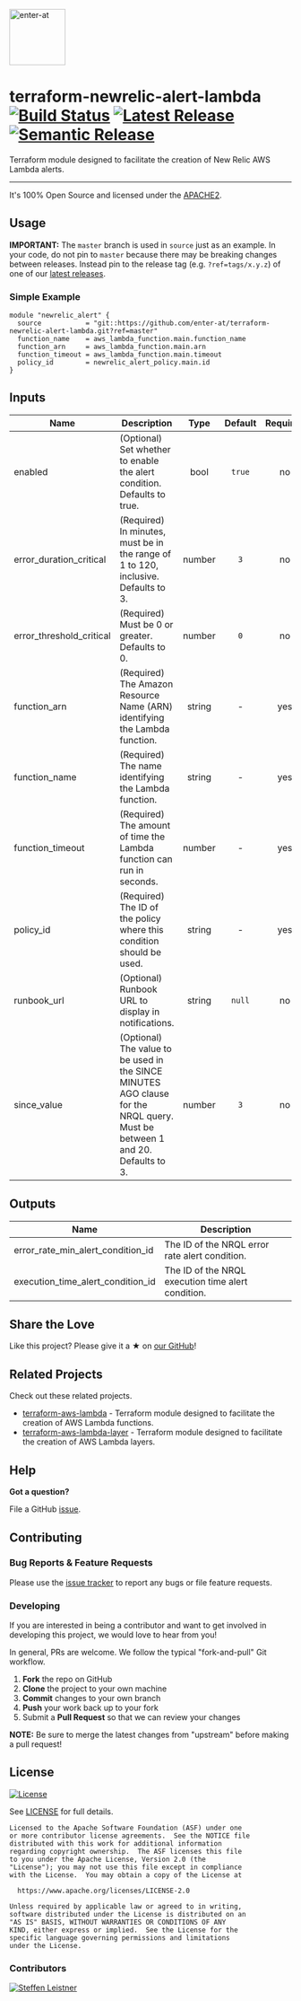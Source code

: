 <!--

  ** DO NOT EDIT THIS FILE
  **
  ** This file was automatically generated by the `build-harness`.
  ** 1) Make all changes to `README.yaml`
  ** 2) Run `make init` (you only need to do this once)
  ** 3) Run`make readme` to rebuild this file.
  **

  -->

[<img src="https://res.cloudinary.com/enter-at/image/upload/v1576145406/static/logo-svg.svg" alt="enter-at" width="100">][website]

# terraform-newrelic-alert-lambda [![Build Status](https://github.com/enter-at/terraform-newrelic-alert-lambda/workflows/Terraform%20Lint/badge.svg)](https://github.com/enter-at/terraform-newrelic-alert-lambda/actions) [![Latest Release](https://img.shields.io/github/release/enter-at/terraform-newrelic-alert-lambda.svg)](https://github.com/enter-at/terraform-newrelic-alert-lambda/releases/latest) [![Semantic Release](https://img.shields.io/badge/%20%20%F0%9F%93%A6%F0%9F%9A%80-semantic--release-e10079.svg)](https://github.com/semantic-release/semantic-release)


Terraform module designed to facilitate the creation of New Relic AWS Lambda alerts.


---


It's 100% Open Source and licensed under the [APACHE2](LICENSE).





## Usage


**IMPORTANT:** The `master` branch is used in `source` just as an example. In your code, do not pin to `master` because there may be breaking changes between releases.
Instead pin to the release tag (e.g. `?ref=tags/x.y.z`) of one of our [latest releases](https://github.com/enter-at/terraform-newrelic-alert-lambda/releases).


### Simple Example

```hcl
module "newrelic_alert" {
  source           = "git::https://github.com/enter-at/terraform-newrelic-alert-lambda.git?ref=master"
  function_name    = aws_lambda_function.main.function_name
  function_arn     = aws_lambda_function.main.arn
  function_timeout = aws_lambda_function.main.timeout
  policy_id        = newrelic_alert_policy.main.id
}
```








## Inputs

| Name | Description | Type | Default | Required |
|------|-------------|:----:|:-----:|:-----:|
| enabled | (Optional) Set whether to enable the alert condition. Defaults to true. | bool | `true` | no |
| error_duration_critical | (Required) In minutes, must be in the range of 1 to 120, inclusive. Defaults to 3. | number | `3` | no |
| error_threshold_critical | (Required) Must be 0 or greater. Defaults to 0. | number | `0` | no |
| function_arn | (Required) The Amazon Resource Name (ARN) identifying the Lambda function. | string | - | yes |
| function_name | (Required) The name identifying the Lambda function. | string | - | yes |
| function_timeout | (Required) The amount of time the Lambda function can run in seconds. | number | - | yes |
| policy_id | (Required) The ID of the policy where this condition should be used. | string | - | yes |
| runbook_url | (Optional) Runbook URL to display in notifications. | string | `null` | no |
| since_value | (Optional) The value to be used in the SINCE <X> MINUTES AGO clause for the NRQL query. Must be between 1 and 20. Defaults to 3. | number | `3` | no |

## Outputs

| Name | Description |
|------|-------------|
| error_rate_min_alert_condition_id | The ID of the NRQL error rate alert condition. |
| execution_time_alert_condition_id | The ID of the NRQL execution time alert condition. |




## Share the Love

Like this project?
Please give it a ★ on [our GitHub](https://github.com/enter-at/terraform-newrelic-alert-lambda)!


## Related Projects

Check out these related projects.

- [terraform-aws-lambda](https://github.com/enter-at/terraform-aws-lambda) - Terraform module designed to facilitate the creation of AWS Lambda functions.
- [terraform-aws-lambda-layer](https://github.com/enter-at/terraform-aws-lambda-layer) - Terraform module designed to facilitate the creation of AWS Lambda layers.



## Help

**Got a question?**

File a GitHub [issue](https://github.com/enter-at/terraform-newrelic-alert-lambda/issues).

## Contributing

### Bug Reports & Feature Requests

Please use the [issue tracker](https://github.com/enter-at/terraform-newrelic-alert-lambda/issues) to report any bugs or file feature requests.

### Developing

If you are interested in being a contributor and want to get involved in developing this project, we would love to hear from you!

In general, PRs are welcome. We follow the typical "fork-and-pull" Git workflow.

 1. **Fork** the repo on GitHub
 2. **Clone** the project to your own machine
 3. **Commit** changes to your own branch
 4. **Push** your work back up to your fork
 5. Submit a **Pull Request** so that we can review your changes

**NOTE:** Be sure to merge the latest changes from "upstream" before making a pull request!





## License

[![License](https://img.shields.io/badge/License-Apache%202.0-blue.svg)](https://opensource.org/licenses/Apache-2.0)

See [LICENSE](LICENSE) for full details.

    Licensed to the Apache Software Foundation (ASF) under one
    or more contributor license agreements.  See the NOTICE file
    distributed with this work for additional information
    regarding copyright ownership.  The ASF licenses this file
    to you under the Apache License, Version 2.0 (the
    "License"); you may not use this file except in compliance
    with the License.  You may obtain a copy of the License at

      https://www.apache.org/licenses/LICENSE-2.0

    Unless required by applicable law or agreed to in writing,
    software distributed under the License is distributed on an
    "AS IS" BASIS, WITHOUT WARRANTIES OR CONDITIONS OF ANY
    KIND, either express or implied.  See the License for the
    specific language governing permissions and limitations
    under the License.




### Contributors


[![Steffen Leistner][sleistner_avatar]][sleistner_homepage]


  [sleistner_homepage]: https://github.com/sleistner
  [sleistner_avatar]: https://res.cloudinary.com/enter-at/image/fetch/f_png,r_max,w_100,h_100,c_thumb/https://github.com/sleistner.png



  [website]: https://github.com/enter-at
